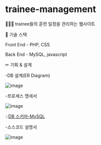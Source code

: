 # trainee-management

👨‍👨‍👧 trainee들의 훈련 일정을 관리하는 웹사이트


📗 기술 스택

Front End - PHP, CSS

Back End - MySQL, javascript

✏ 기획 & 설계

-DB 설계(ER Diagram)



![image](https://github.com/Eriksen1212/db-php-managment-website/assets/112687286/cb5bf9ad-5995-4c1f-a2ef-fd24d2280262)


-프로세스 명세서


![image](https://github.com/Eriksen1212/db-php-managment-website/assets/112687286/0be7e3c5-7df3-4676-bb78-87f80c307396)




💡[DB 스키마-MySQL](https://github.com/Eriksen1212/db-php-managment-website/tree/main/db_schema)


-소스코드 설명서



![image](https://github.com/Eriksen1212/db-php-managment-website/assets/112687286/e2431384-827f-4025-b563-b90a8743fef4)




